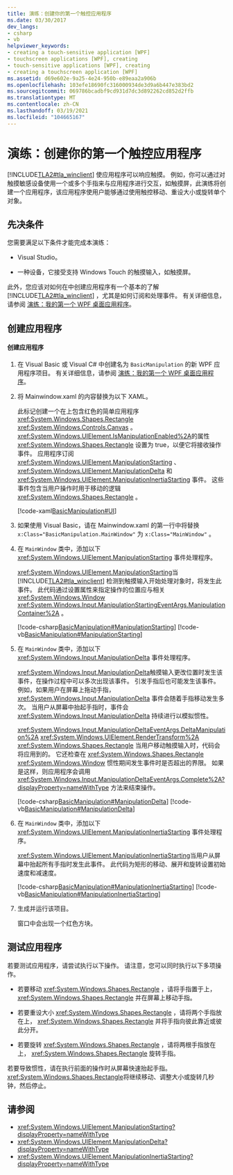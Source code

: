 ```yaml
---
title: 演练：创建你的第一个触控应用程序
ms.date: 03/30/2017
dev_langs:
- csharp
- vb
helpviewer_keywords:
- creating a touch-sensitive application [WPF]
- touchscreen applications [WPF], creating
- touch-sensitive applications [WPF], creating
- creating a touchscreen application [WPF]
ms.assetid: d69e602e-9a25-4e24-950b-e89eaa2a906b
ms.openlocfilehash: 103efe18690fc316000934de3d9a6b447e383bd2
ms.sourcegitcommit: 069786bcadbf9cd931d7dc3d892262cd852d2ffb
ms.translationtype: MT
ms.contentlocale: zh-CN
ms.lasthandoff: 03/19/2021
ms.locfileid: "104665167"
---
```

# <a name="walkthrough-creating-your-first-touch-application"></a>演练：创建你的第一个触控应用程序
[!INCLUDE[TLA2#tla_winclient](../../../includes/tla2sharptla-winclient-md.md)] 使应用程序可以响应触摸。 例如，你可以通过对触摸敏感设备使用一个或多个手指来与应用程序进行交互，如触摸屏，此演练将创建一个应用程序，该应用程序使用户能够通过使用触控移动、重设大小或旋转单个对象。  
  
## <a name="prerequisites"></a>先决条件  
 您需要满足以下条件才能完成本演练：  
  
- Visual Studio。  
  
- 一种设备，它接受支持 Windows Touch 的触摸输入，如触摸屏。  
  
 此外，您应该对如何在中创建应用程序有一个基本的了解 [!INCLUDE[TLA2#tla_winclient](../../../includes/tla2sharptla-winclient-md.md)] ，尤其是如何订阅和处理事件。 有关详细信息，请参阅 [演练：我的第一个 WPF 桌面应用程序](../getting-started/walkthrough-my-first-wpf-desktop-application.md)。  
  
## <a name="creating-the-application"></a>创建应用程序  
  
#### <a name="to-create-the-application"></a>创建应用程序  
  
1. 在 Visual Basic 或 Visual C# 中创建名为 `BasicManipulation` 的新 WPF 应用程序项目。 有关详细信息，请参阅 [演练：我的第一个 WPF 桌面应用程序](../getting-started/walkthrough-my-first-wpf-desktop-application.md)。  
  
2. 将 Mainwindow.xaml 的内容替换为以下 XAML。  
  
     此标记创建一个在上包含红色的简单应用程序 <xref:System.Windows.Shapes.Rectangle> <xref:System.Windows.Controls.Canvas> 。 <xref:System.Windows.UIElement.IsManipulationEnabled%2A>的属性 <xref:System.Windows.Shapes.Rectangle> 设置为 true，以便它将接收操作事件。 应用程序订阅 <xref:System.Windows.UIElement.ManipulationStarting> 、 <xref:System.Windows.UIElement.ManipulationDelta> 和 <xref:System.Windows.UIElement.ManipulationInertiaStarting> 事件。 这些事件包含当用户操作时用于移动的逻辑 <xref:System.Windows.Shapes.Rectangle> 。  
  
     [!code-xaml[BasicManipulation#UI](~/samples/snippets/csharp/VS_Snippets_Wpf/basicmanipulation/csharp/mainwindow.xaml#ui)]  
  
3. 如果使用 Visual Basic，请在 Mainwindow.xaml 的第一行中将替换 `x:Class="BasicManipulation.MainWindow"` 为 `x:Class="MainWindow"` 。  
  
4. 在 `MainWindow` 类中，添加以下 <xref:System.Windows.UIElement.ManipulationStarting> 事件处理程序。  
  
     <xref:System.Windows.UIElement.ManipulationStarting>当 [!INCLUDE[TLA2#tla_winclient](../../../includes/tla2sharptla-winclient-md.md)] 检测到触摸输入开始处理对象时，将发生此事件。 此代码通过设置属性来指定操作的位置应与相关 <xref:System.Windows.Window> <xref:System.Windows.Input.ManipulationStartingEventArgs.ManipulationContainer%2A> 。  
  
     [!code-csharp[BasicManipulation#ManipulationStarting](~/samples/snippets/csharp/VS_Snippets_Wpf/basicmanipulation/csharp/mainwindow.xaml.cs#manipulationstarting)]
     [!code-vb[BasicManipulation#ManipulationStarting](~/samples/snippets/visualbasic/VS_Snippets_Wpf/basicmanipulation/visualbasic/mainwindow.xaml.vb#manipulationstarting)]

5. 在 `MainWindow` 类中，添加以下 <xref:System.Windows.Input.ManipulationDelta> 事件处理程序。

     <xref:System.Windows.Input.ManipulationDelta>触摸输入更改位置时发生该事件，在操作过程中可以多次出现该事件。 引发手指后也可能发生该事件。 例如，如果用户在屏幕上拖动手指， <xref:System.Windows.Input.ManipulationDelta> 事件会随着手指移动发生多次。 当用户从屏幕中抬起手指时，事件会 <xref:System.Windows.Input.ManipulationDelta> 持续进行以模拟惯性。

     <xref:System.Windows.Input.ManipulationDeltaEventArgs.DeltaManipulation%2A> <xref:System.Windows.UIElement.RenderTransform%2A> <xref:System.Windows.Shapes.Rectangle> 当用户移动触摸输入时，代码会将应用到的。 它还检查在 <xref:System.Windows.Shapes.Rectangle> <xref:System.Windows.Window> 惯性期间发生事件时是否超出的界限。 如果是这样，则应用程序会调用 <xref:System.Windows.Input.ManipulationDeltaEventArgs.Complete%2A?displayProperty=nameWithType> 方法来结束操作。

     [!code-csharp[BasicManipulation#ManipulationDelta](~/samples/snippets/csharp/VS_Snippets_Wpf/basicmanipulation/csharp/mainwindow.xaml.cs#manipulationdelta)]
     [!code-vb[BasicManipulation#ManipulationDelta](~/samples/snippets/visualbasic/VS_Snippets_Wpf/basicmanipulation/visualbasic/mainwindow.xaml.vb#manipulationdelta)]

6. 在 `MainWindow` 类中，添加以下 <xref:System.Windows.UIElement.ManipulationInertiaStarting> 事件处理程序。

     <xref:System.Windows.UIElement.ManipulationInertiaStarting>当用户从屏幕中抬起所有手指时发生此事件。 此代码为矩形的移动、展开和旋转设置初始速度和减速度。

     [!code-csharp[BasicManipulation#ManipulationInertiaStarting](~/samples/snippets/csharp/VS_Snippets_Wpf/basicmanipulation/csharp/mainwindow.xaml.cs#manipulationinertiastarting)]
     [!code-vb[BasicManipulation#ManipulationInertiaStarting](~/samples/snippets/visualbasic/VS_Snippets_Wpf/basicmanipulation/visualbasic/mainwindow.xaml.vb#manipulationinertiastarting)]

7. 生成并运行该项目。

     窗口中会出现一个红色方块。

## <a name="testing-the-application"></a>测试应用程序
 若要测试应用程序，请尝试执行以下操作。 请注意，您可以同时执行以下多项操作。

- 若要移动 <xref:System.Windows.Shapes.Rectangle> ，请将手指置于上， <xref:System.Windows.Shapes.Rectangle> 并在屏幕上移动手指。

- 若要重设大小 <xref:System.Windows.Shapes.Rectangle> ，请将两个手指放在上， <xref:System.Windows.Shapes.Rectangle> 并将手指向彼此靠近或彼此分开。

- 若要旋转 <xref:System.Windows.Shapes.Rectangle> ，请将两根手指放在上， <xref:System.Windows.Shapes.Rectangle> 旋转手指。

 若要导致惯性，请在执行前面的操作时从屏幕快速抬起手指。 <xref:System.Windows.Shapes.Rectangle>将继续移动、调整大小或旋转几秒钟，然后停止。

## <a name="see-also"></a>请参阅

- <xref:System.Windows.UIElement.ManipulationStarting?displayProperty=nameWithType>
- <xref:System.Windows.UIElement.ManipulationDelta?displayProperty=nameWithType>
- <xref:System.Windows.UIElement.ManipulationInertiaStarting?displayProperty=nameWithType>
